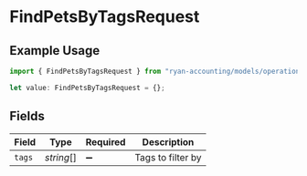 # FindPetsByTagsRequest

## Example Usage

```typescript
import { FindPetsByTagsRequest } from "ryan-accounting/models/operations";

let value: FindPetsByTagsRequest = {};
```

## Fields

| Field              | Type               | Required           | Description        |
| ------------------ | ------------------ | ------------------ | ------------------ |
| `tags`             | *string*[]         | :heavy_minus_sign: | Tags to filter by  |